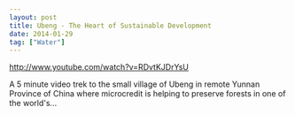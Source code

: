 ```yaml
---
layout: post
title: Ubeng - The Heart of Sustainable Development
date: 2014-01-29
tag: ["Water"]
---
```


http://www.youtube.com/watch?v=RDvtKJDrYsU  

A 5 minute video trek to the small village of Ubeng in remote Yunnan Province of China where microcredit is helping to preserve forests in one of the world's...
